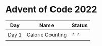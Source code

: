 # Advent of Code 2022

|Day|Name|Status|
|---|---|---|
[Day 1](https://github.com/ukalto/AdventOfCode2022/blob/main/Day01/day01.rb)|Calorie Counting|⭐ ⭐|

